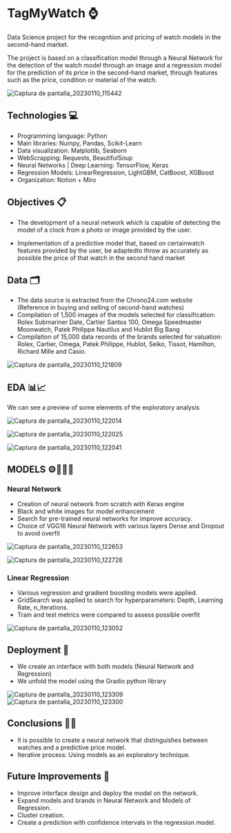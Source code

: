 # TagMyWatch ⌚

Data Science project for the recognition and pricing of watch models in the second-hand market.

The project is based on a classification model through a Neural Network for the detection of the watch model through an image and a regression model for the prediction of its price in the second-hand market, through features such as the price, condition or material of the watch.

![Captura de pantalla_20230110_115442](https://user-images.githubusercontent.com/119113483/211534190-2bd29697-5ca8-4eae-8524-3557573e5104.png)


## Technologies 💻

* Programming language: Python
* Main libraries: Numpy, Pandas, Scikit-Learn
* Data visualization: Matplotlib, Seaborn
* WebScrapping: Requests, BeautifulSoup
* Neural Networks | Deep Learning: TensorFlow, Keras
* Regression Models: LinearRegression, LightGBM, CatBoost, XGBoost
* Organization: Notion + Miro

## Objectives 📋

* The development of a neural network which is capable of detecting the model of a clock from a photo or image provided by the user.

* Implementation of a predictive model that, based on certainwatch features provided by the user, be adaptedto throw as accurately as possible the price of that watch in the second hand market

## Data 🗂️

* The data source is extracted from the Chrono24.com website (Reference in buying and selling of second-hand watches)
* Compilation of 1,500 images of the models selected for classification: Rolex Submariner Date, Cartier Santos 100, Omega Speedmaster Moonwatch, Patek Philippe Nautilus and Hublot Big Bang
* Compilation of 15,000 data records of the brands selected for valuation: Rolex, Cartier, Omega, Patek Philippe, Hublot, Seiko, Tissot, Hamilton, Richard Mille and Casio.

![Captura de pantalla_20230110_121809](https://user-images.githubusercontent.com/119113483/211543426-696984cf-19f3-496b-993c-990aea3aafd7.png)

## EDA 📊📈

We can see a preview of some elements of the exploratory analysis

![Captura de pantalla_20230110_122014](https://user-images.githubusercontent.com/119113483/211538142-a55ad876-ed3f-40f7-ad3d-eed362a0f39b.png)


![Captura de pantalla_20230110_122025](https://user-images.githubusercontent.com/119113483/211538063-e183502c-9fce-45bc-837a-beee6e175d28.png)


![Captura de pantalla_20230110_122041](https://user-images.githubusercontent.com/119113483/211538226-4aac04fd-15d9-4bcd-834e-d734577d6d1f.png)


## MODELS ⚙️👨🏻‍💻

### Neural Network
* Creation of neural network from scratch with Keras engine
* Black and white images for model enhancement
* Search for pre-trained neural networks for improve accuracy.
* Choice of VGG16 Neural Network with various layers Dense and Dropout to avoid overfit

![Captura de pantalla_20230110_122653](https://user-images.githubusercontent.com/119113483/211540137-e0a9b644-3d07-4753-b26d-214fdc558bbb.png)

![Captura de pantalla_20230110_122728](https://user-images.githubusercontent.com/119113483/211540320-0cf11c56-8239-4635-a59b-8ada3f274acc.png)

### Linear Regression 

* Various regression and gradient boosting models were applied.
* GridSearch was applied to search for hyperparameters: Depth, Learning Rate, n_iterations.
* Train and test metrics were compared to assess possible overfit

![Captura de pantalla_20230110_123052](https://user-images.githubusercontent.com/119113483/211540932-c205a059-e66b-40b6-bf4c-f78d8dbaa6d9.png)


## Deployment 📲

* We create an interface with both models (Neural Network and Regression)
* We unfold the model using the Gradio python library

![Captura de pantalla_20230110_123309](https://user-images.githubusercontent.com/119113483/211541357-4570e0c5-b483-4e14-bdbb-ba8998a65ced.png)
![Captura de pantalla_20230110_123300](https://user-images.githubusercontent.com/119113483/211541364-967d2ab8-a1f2-4c32-9736-7a28b8c08059.png)


## Conclusions 🙇🏻

* It is possible to create a neural network that distinguishes between watches and a predictive price model.
* Iterative process: Using models as an exploratory technique.

## Future Improvements 💭

* Improve interface design and deploy the model on the network.
* Expand models and brands in Neural Network and Models of Regression.
* Cluster creation.
* Create a prediction with confidence intervals in the regression model.


